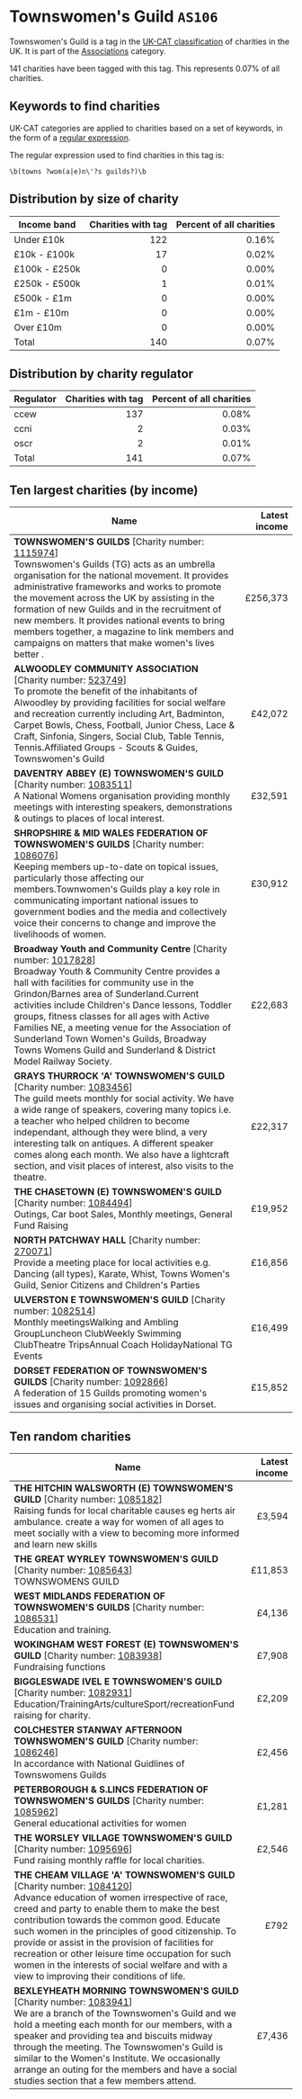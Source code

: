 # Townswomen's Guild `AS106`

Townswomen's Guild is a tag in the [UK-CAT classification](/data/tag_list/) of charities in the 
UK. It is part of the [Associations](/data/ukcat/AS) category.

141 charities have been tagged with this tag.
This represents 0.07% of all charities.

## Keywords to find charities

UK-CAT categories are applied to charities based on a set of keywords, in the form of a [regular expression](https://en.wikipedia.org/wiki/Regular_expression).

The regular expression used to find charities in this tag is:

`\b(towns ?wom(a|e)n\'?s guilds?)\b`



## Distribution by size of charity

Income band | Charities with tag | Percent of all charities
------------|-------------------:|-------------------------:
Under £10k | 122 | 0.16%
£10k - £100k | 17 | 0.02%
£100k - £250k | 0 | 0.00%
£250k - £500k | 1 | 0.01%
£500k - £1m | 0 | 0.00%
£1m - £10m | 0 | 0.00%
Over £10m | 0 | 0.00%
Total | 140 | 0.07%


## Distribution by charity regulator

Regulator | Charities with tag | Percent of all charities
------------|-------------------:|-------------------------:
ccew | 137 | 0.08%
ccni | 2 | 0.03%
oscr | 2 | 0.01%
Total | 141 | 0.07%


## Ten largest charities (by income)

Name | Latest income
-----|--------:
<strong>TOWNSWOMEN'S GUILDS</strong> [Charity number: [1115974](https://findthatcharity.uk/orgid/GB-CHC-1115974)]<br>Townswomen's Guilds (TG) acts as an umbrella organisation for the national movement. It provides administrative frameworks and works to promote the movement across the UK by assisting in the formation of new Guilds and in the recruitment of new members. It provides national events to bring members together, a magazine to link members and campaigns on matters that make women's lives better . | £256,373
<strong>ALWOODLEY COMMUNITY ASSOCIATION</strong> [Charity number: [523749](https://findthatcharity.uk/orgid/GB-CHC-523749)]<br>To promote the benefit of the inhabitants of Alwoodley by providing facilities for social welfare and recreation currently including Art, Badminton, Carpet Bowls, Chess, Football, Junior Chess, Lace & Craft, Sinfonia, Singers, Social Club, Table Tennis, Tennis.Affiliated Groups - Scouts & Guides, Townswomen's Guild | £42,072
<strong>DAVENTRY ABBEY (E) TOWNSWOMEN'S GUILD</strong> [Charity number: [1083511](https://findthatcharity.uk/orgid/GB-CHC-1083511)]<br>A National Womens organisation providing monthly meetings with interesting speakers, demonstrations & outings to places of local interest. | £32,591
<strong>SHROPSHIRE & MID WALES FEDERATION OF TOWNSWOMEN'S GUILDS</strong> [Charity number: [1086076](https://findthatcharity.uk/orgid/GB-CHC-1086076)]<br>Keeping members up-to-date on topical issues, particularly those affecting our members.Townwomen's Guilds play a key role in communicating important national issues to government bodies and the media and collectively voice their concerns to change and improve the livelihoods of women. | £30,912
<strong>Broadway Youth and Community Centre</strong> [Charity number: [1017828](https://findthatcharity.uk/orgid/GB-CHC-1017828)]<br>Broadway Youth & Community Centre provides a hall with facilities for community use in the Grindon/Barnes area of Sunderland.Current activities include Children's Dance lessons,  Toddler groups, fitness classes for all ages with Active Families NE, a meeting venue for the Association of Sunderland Town Women's Guilds, Broadway Towns Womens Guild and Sunderland & District Model Railway Society. | £22,683
<strong>GRAYS THURROCK 'A' TOWNSWOMEN'S GUILD</strong> [Charity number: [1083456](https://findthatcharity.uk/orgid/GB-CHC-1083456)]<br>The guild meets monthly for social activity. We have a wide range of speakers, covering many topics i.e. a teacher who helped children to become independant, although they were blind, a very interesting talk on antiques. A different speaker comes along each month. We also have a lightcraft section, and visit places of interest, also visits to the theatre. | £22,317
<strong>THE CHASETOWN (E) TOWNSWOMEN'S GUILD</strong> [Charity number: [1084494](https://findthatcharity.uk/orgid/GB-CHC-1084494)]<br>Outings, Car boot Sales, Monthly meetings, General Fund Raising | £19,952
<strong>NORTH PATCHWAY HALL</strong> [Charity number: [270071](https://findthatcharity.uk/orgid/GB-CHC-270071)]<br>Provide a meeting place for local activities e.g. Dancing (all types), Karate, Whist, Towns Women's Guild, Senior Citizens and Children's Parties | £16,856
<strong>ULVERSTON E TOWNSWOMEN'S GUILD</strong> [Charity number: [1082514](https://findthatcharity.uk/orgid/GB-CHC-1082514)]<br>Monthly meetingsWalking and Ambling GroupLuncheon ClubWeekly Swimming ClubTheatre TripsAnnual Coach HolidayNational TG Events | £16,499
<strong>DORSET FEDERATION OF TOWNSWOMEN'S GUILDS</strong> [Charity number: [1092866](https://findthatcharity.uk/orgid/GB-CHC-1092866)]<br>A federation of 15 Guilds promoting women's issues and organising social activities in Dorset. | £15,852


## Ten random charities

Name | Latest income
-----|--------:
<strong>THE HITCHIN WALSWORTH (E) TOWNSWOMEN'S GUILD</strong> [Charity number: [1085182](https://findthatcharity.uk/orgid/GB-CHC-1085182)]<br>Raising funds for local charitable causes eg herts air ambulance. create a way for women of all ages to meet socially with a view to becoming more informed and learn new skills | £3,594
<strong>THE GREAT WYRLEY TOWNSWOMEN'S GUILD</strong> [Charity number: [1085643](https://findthatcharity.uk/orgid/GB-CHC-1085643)]<br>TOWNSWOMENS GUILD | £11,853
<strong>WEST MIDLANDS FEDERATION OF TOWNSWOMEN'S GUILDS</strong> [Charity number: [1086531](https://findthatcharity.uk/orgid/GB-CHC-1086531)]<br>Education and training. | £4,136
<strong>WOKINGHAM WEST FOREST (E) TOWNSWOMEN'S GUILD</strong> [Charity number: [1083938](https://findthatcharity.uk/orgid/GB-CHC-1083938)]<br>Fundraising functions | £7,908
<strong>BIGGLESWADE IVEL E TOWNSWOMEN'S GUILD</strong> [Charity number: [1082931](https://findthatcharity.uk/orgid/GB-CHC-1082931)]<br>Education/TrainingArts/cultureSport/recreationFund raising for charity. | £2,209
<strong>COLCHESTER  STANWAY  AFTERNOON TOWNSWOMEN'S GUILD</strong> [Charity number: [1086246](https://findthatcharity.uk/orgid/GB-CHC-1086246)]<br>In accordance with National Guidlines of Townswomens Guilds | £2,456
<strong>PETERBOROUGH & S.LINCS FEDERATION OF TOWNSWOMEN'S GUILDS</strong> [Charity number: [1085962](https://findthatcharity.uk/orgid/GB-CHC-1085962)]<br>General educational  activities for women | £1,281
<strong>THE WORSLEY VILLAGE TOWNSWOMEN'S GUILD</strong> [Charity number: [1095696](https://findthatcharity.uk/orgid/GB-CHC-1095696)]<br>Fund raising monthly raffle for local charities. | £2,546
<strong>THE CHEAM VILLAGE 'A' TOWNSWOMEN'S GUILD</strong> [Charity number: [1084120](https://findthatcharity.uk/orgid/GB-CHC-1084120)]<br>Advance education of women irrespective of race, creed and party to enable them to make the best contribution towards the common good. Educate such women in the principles of good citizenship.   To provide or assist in the provision of facilities for recreation or other leisure time occupation for such women in the interests of social welfare and with a view to improving their conditions of life. | £792
<strong>BEXLEYHEATH MORNING TOWNSWOMEN'S GUILD</strong> [Charity number: [1083941](https://findthatcharity.uk/orgid/GB-CHC-1083941)]<br>We are a branch of the Townswomen's Guild and we hold a meeting each month for our members, with a speaker and providing tea and biscuits midway through the meeting. The Townswomen's Guild is similar to the Women's Institute. We occasionally arrange an outing for the members and have a social studies section that a few members attend. | £7,436
